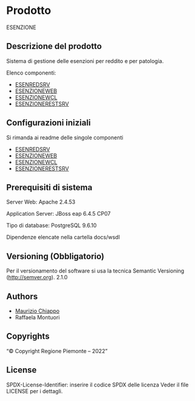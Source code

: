 # Prodotto

ESENZIONE

## Descrizione del prodotto

Sistema di gestione delle esenzioni per reddito e per patologia.

Elenco componenti:

* [ESENREDSRV](esenredsrv)
* [ESENZIONEWEB](esenzioneweb)
* [ESENZIONEWCL](esenzionewcl)
* [ESENZIONERESTSRV](esenzionerestsrv)

## Configurazioni iniziali

Si rimanda ai readme delle singole componenti

* [ESENREDSRV](esenredsrv/README.md)
* [ESENZIONEWEB](esenzioneweb/README.md)
* [ESENZIONEWCL](esenzionewcl/README.md)
* [ESENZIONERESTSRV](esenzionerestsrv/README.md)

## Prerequisiti di sistema

Server Web: Apache 2.4.53

Application Server: JBoss eap 6.4.5 CP07

Tipo di database: PostgreSQL 9.6.10  

Dipendenze elencate nella cartella docs/wsdl

## Versioning (Obbligatorio)

Per il versionamento del software si usa la tecnica Semantic Versioning (http://semver.org).
2.1.0

## Authors

* [Maurizio Chiappo](https://github.com/maurizio-chiappo)
* Raffaela Montuori

## Copyrights

“© Copyright Regione Piemonte – 2022”

## License

SPDX-License-Identifier: inserire il codice SPDX delle licenza Veder il file LICENSE per i dettagli.